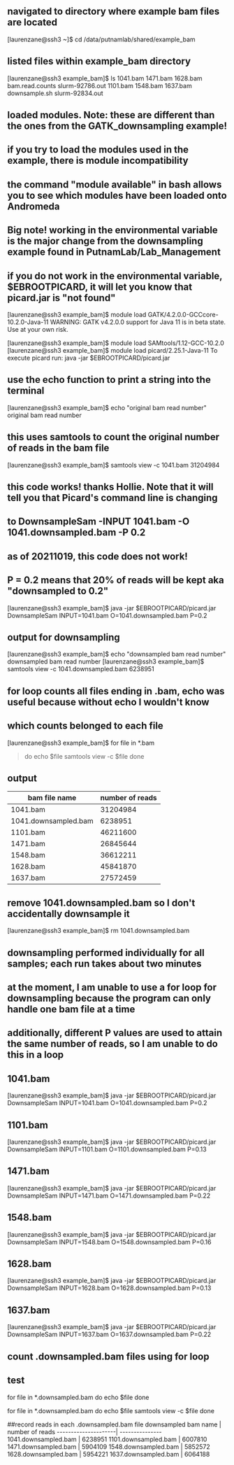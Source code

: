 
## navigated to directory where example bam files are located
[laurenzane@ssh3 ~]$ cd /data/putnamlab/shared/example_bam


## listed files within example_bam directory

[laurenzane@ssh3 example_bam]$ ls
1041.bam  1471.bam  1628.bam  bam.read.counts  slurm-92786.out
1101.bam  1548.bam  1637.bam  downsample.sh    slurm-92834.out

## loaded modules. Note: these are different than the ones from the GATK_downsampling example!
## if you try to load the modules used in the example, there is module incompatibility
## the command "module available" in bash allows you to see which modules have been loaded onto Andromeda

## Big note! working in the environmental variable is the major change from the downsampling example found in PutnamLab/Lab_Management
## if you do not work in the environmental variable, $EBROOTPICARD, it will let you know that picard.jar is "not found"

[laurenzane@ssh3 example_bam]$ module load GATK/4.2.0.0-GCCcore-10.2.0-Java-11
WARNING: GATK v4.2.0.0 support for Java 11 is in beta state. Use at your own risk.

[laurenzane@ssh3 example_bam]$ module load SAMtools/1.12-GCC-10.2.0
[laurenzane@ssh3 example_bam]$ module load picard/2.25.1-Java-11
To execute picard run: java -jar $EBROOTPICARD/picard.jar

## use the echo function to print a string into the terminal 

[laurenzane@ssh3 example_bam]$ echo "original bam read number" 
original bam read number

## this uses samtools to count the original number of reads in the bam file

[laurenzane@ssh3 example_bam]$ samtools view -c 1041.bam
31204984

## this code works! thanks Hollie. Note that it will tell you that Picard's command line is changing
## to DownsampleSam -INPUT 1041.bam -O 1041.downsampled.bam -P 0.2 
## as of 20211019, this code does not work! 
## P = 0.2 means that 20% of reads will be kept aka "downsampled to 0.2"


[laurenzane@ssh3 example_bam]$ java -jar $EBROOTPICARD/picard.jar DownsampleSam INPUT=1041.bam O=1041.downsampled.bam P=0.2

## output for downsampling
[laurenzane@ssh3 example_bam]$ echo "downsampled bam read number" 
downsampled bam read number
[laurenzane@ssh3 example_bam]$ samtools view -c 1041.downsampled.bam
6238951

## for loop counts all files ending in .bam, echo was useful because without echo I wouldn't know
## which counts belonged to each file

[laurenzane@ssh3 example_bam]$ for file in *.bam 
> do
> echo $file
> samtools view -c $file
> done

## output 
bam file name | number of reads 
------------- | ---------------
1041.bam | 31204984
1041.downsampled.bam | 6238951
1101.bam | 46211600
1471.bam | 26845644
1548.bam | 36612211
1628.bam | 45841870
1637.bam | 27572459

## remove 1041.downsampled.bam so I don't accidentally downsample it
[laurenzane@ssh3 example_bam]$ rm 1041.downsampled.bam

## downsampling performed individually for all samples; each run takes about two minutes
## at the moment, I am unable to use a for loop for downsampling because the program can only handle one bam file at a time
## additionally, different P values are used to attain the same number of reads, so I am unable to do this in a loop 

## 1041.bam
[laurenzane@ssh3 example_bam]$ java -jar $EBROOTPICARD/picard.jar DownsampleSam INPUT=1041.bam O=1041.downsampled.bam P=0.2

## 1101.bam
[laurenzane@ssh3 example_bam]$ java -jar $EBROOTPICARD/picard.jar DownsampleSam INPUT=1101.bam O=1101.downsampled.bam P=0.13

## 1471.bam 
[laurenzane@ssh3 example_bam]$ java -jar $EBROOTPICARD/picard.jar DownsampleSam INPUT=1471.bam O=1471.downsampled.bam P=0.22

## 1548.bam
[laurenzane@ssh3 example_bam]$ java -jar $EBROOTPICARD/picard.jar DownsampleSam INPUT=1548.bam O=1548.downsampled.bam P=0.16

## 1628.bam
[laurenzane@ssh3 example_bam]$ java -jar $EBROOTPICARD/picard.jar DownsampleSam INPUT=1628.bam O=1628.downsampled.bam P=0.13

## 1637.bam 
[laurenzane@ssh3 example_bam]$ java -jar $EBROOTPICARD/picard.jar DownsampleSam INPUT=1637.bam O=1637.downsampled.bam P=0.22

## count .downsampled.bam files using for loop

## test

for file in *.downsampled.bam
do
echo $file
done

for file in *.downsampled.bam
do
echo $file
samtools view -c $file
done

##record reads in each .downsampled.bam file
downsampled bam name | number of reads
---------------------| ---------------
1041.downsampled.bam | 6238951
1101.downsampled.bam | 6007810
1471.downsampled.bam | 5904109
1548.downsampled.bam | 5852572
1628.downsampled.bam | 5954221
1637.downsampled.bam | 6064188






